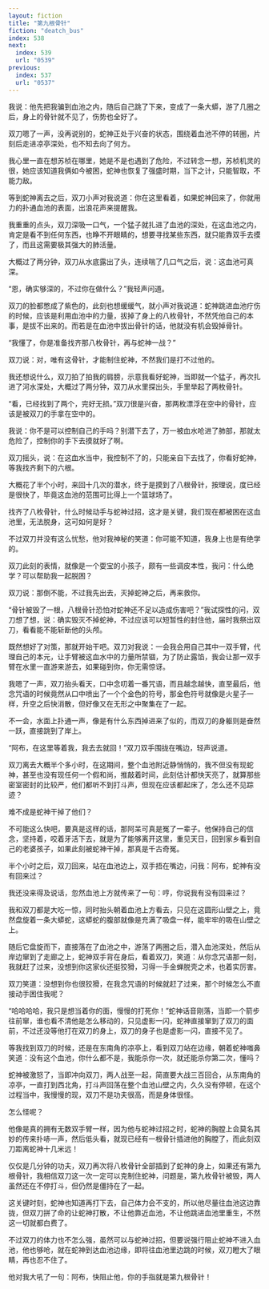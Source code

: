 ```yaml
---
layout: fiction
title: "第九根骨针"
fiction: "deatch_bus"
index: 538
next:
  index: 539
  url: "0539"
previous:
  index: 537
  url: "0537"
---
```

我说：他先把我骗到血池之内，随后自己跳了下来，变成了一条大蟒，游了几圈之后，身上的骨针就不见了，伤势也全好了。

双刀嗯了一声，没再说别的，蛇神正处于兴奋的状态，围绕着血池不停的转圈，片刻后走进凉亭深处，也不知去向了何方。

我心里一直在想苏桢在哪里，她是不是也遇到了危险，不过转念一想，苏桢机灵的很，她应该知道我俩如今被困，蛇神也恢复了强盛时期，当下之计，只能智取，不能力敌。

等到蛇神离去之后，双刀小声对我说道：你在这里看着，如果蛇神回来了，你就用力的扑通血池的表面，出浪花声来提醒我。

我重重的点头，双刀深吸一口气，一个猛子就扎进了血池的深处，在这血池之内，肯定是看不到任何东西，也睁不开眼睛的，想要寻找某些东西，就只能靠双手去摸了，而且这需要极其强大的肺活量。

大概过了两分钟，双刀从水底露出了头，连续喘了几口气之后，说：这血池可真深。

“恩，确实够深的，不过你在做什么？”我轻声问道。

双刀的脸都憋成了紫色的，此刻也想缓缓气，就小声对我说道：蛇神跳进血池疗伤的时候，应该是利用血池中的力量，拔掉了身上的八枚骨针，不然凭他自己的本事，是拔不出来的。而若是在血池中拔出骨针的话，他就没有机会毁掉骨针。

“我懂了，你是准备找齐那八枚骨针，再与蛇神一战？”

双刀说：对，唯有这骨针，才能制住蛇神，不然我们是打不过他的。

我还想说什么，双刀拍了拍我的肩膀，示意我看好蛇神，当即就一个猛子，再次扎进了河水深处，大概过了两分钟，双刀从水里探出头，手里举起了两枚骨针。

“看，已经找到了两个，完好无损。”双刀很是兴奋，那两枚漂浮在空中的骨针，应该是被双刀的手拿在空中的。

我说：你不是可以控制自己的手吗？别潜下去了，万一被血水呛进了肺部，那就太危险了，控制你的手下去摸就好了啊。

双刀摇头，说：在这血水当中，我控制不了的，只能亲自下去找了，你看好蛇神，等我找齐剩下的六根。

大概花了半个小时，来回十几次的潜水，终于是摸到了八根骨针，按理说，度已经是很快了，毕竟这血池的范围可比得上一个篮球场了。

找齐了八枚骨针，什么时候动手与蛇神过招，这才是关键，我们现在都被困在这血池里，无法脱身，这可如何是好？

不过双刀并没有这么忧愁，他对我神秘的笑道：你可能不知道，我身上也是有绝学的。

双刀此刻的表情，就像是一个耍宝的小孩子，颇有一些调皮本性，我问：什么绝学？可以帮助我一起脱困？

双刀说：那倒不能，不过我先出去，灭掉蛇神之后，再来救你。

“骨针被毁了一根，八根骨针恐怕对蛇神还不足以造成伤害吧？”我试探性的问，双刀想了想，说：确实毁灭不掉蛇神，不过应该可以短暂性的封住他，届时我祭出双刀，看看能不能斩断他的头颅。

既然想好了对策，那就开始干吧。双刀对我说：一会我会用自己其中一双手臂，代理自己的本元，让手臂被这血水中的力量所禁锢，为了防止露馅，我会让那一双手臂在水里一直游来游去，如果碰到你，你无需惊讶。

我嗯了一声，双刀抬头看天，口中念叨着一番咒语，而且越念越快，直至最后，他念咒语的时候竟然从口中喷出了一个个金色的符号，那金色符号就像是火星子一样，升空之后快消散，但好像又在无形之中聚集在了一起。

不一会，水面上扑通一声，像是有什么东西掉进来了似的，而双刀的身躯则是奋然一跃，直接跳到了岸上。

“阿布，在这里等着我，我去去就回！”双刀双手围拢在嘴边，轻声说道。

双刀离去大概半个多小时，在这期间，整个血池附近静悄悄的，我不但没有现蛇神，甚至也没有现任何一个假和尚，推敲着时间，此刻估计都快天亮了，就算那些密室密封的比较严，他们都听不到打斗声，但现在应该都起床了，怎么还不见踪迹？

难不成是蛇神干掉了他们？

不可能这么快吧，要真是这样的话，那阿呆可真是冤了一辈子。他保持自己的信念，坚持着，咬着牙活下去，就是为了能够离开这里，重见天日，回到家乡看到自己的老婆孩子，如果此刻被蛇神干掉，那真是千古奇冤。

半个小时之后，双刀回来，站在血池边上，双手捂在嘴边，问我：阿布，蛇神有没有回来过？

我还没来得及说话，忽然血池上方就传来了一句：哼，你说我有没有回来过？

我和双刀都是大吃一惊，同时抬头朝着血池上方看去，只见在这圆形山壁之上，竟然盘旋着一条大蟒蛇，这蟒蛇的腹部就像是充满了吸盘一样，能牢牢的吸在山壁之上。

随后它盘旋而下，直接落在了血池之中，游荡了两圈之后，潜入血池深处，然后从岸边窜到了走廊之上，蛇神双手背在身后，看着双刀，笑道：从你念咒语那一刻，我就赶了过来，没想到你这家伙还挺狡猾，习得一手金蝉脱壳之术，也着实厉害。

双刀笑道：没想到你也很狡猾，在我念咒语的时候就赶了过来，那个时候怎么不直接动手困住我呢？

“哈哈哈哈，我只是想当着你的面，慢慢的打死你！”蛇神话音刚落，当即一个箭步往前窜，谁也看不清他是怎么移动的，只见虚影一闪，蛇神直接窜到了双刀的面前，不过还没等他打在双刀的身上，双刀的身子也是虚影一闪，直接不见了。

等我找到双刀的时候，还是在东南角的凉亭上，看到双刀站在边缘，朝着蛇神嗤鼻笑道：没有这个血池，你什么都不是，我能杀你一次，就还能杀你第二次，懂吗？

蛇神被激怒了，当即冲向双刀，两人战至一起，简直要大战三百回合，从东南角的凉亭，一直打到西北角，打斗声回荡在整个血池山壁之内，久久没有停顿，在这个过程当中，我慢慢的现，双刀不是功夫很高，而是身体很怪。

怎么怪呢？

他像是真的拥有无数双手臂一样，因为他与蛇神过招之时，蛇神的胸膛上会莫名其妙的传来扑哧一声，然后低头看，就现已经有一根骨针插进他的胸膛了，而此刻双刀距离蛇神十几米远！

仅仅是几分钟的功夫，双刀再次将八枚骨针全部插到了蛇神的身上，如果还有第九根骨针，我相信双刀这一次一定可以克制住蛇神，问题是，第九枚骨针被毁，两人虽然还在不停打斗，但仍然是僵持在了一起。

这关键时刻，蛇神也知道再打下去，自己体力会不支的，所以他尽量往血池这边靠拢，但双刀拼了命的让蛇神打散，不让他靠近血池，不让他跳进血池里重生，不然这一切就都白费了。

不过双刀的体力也不怎么强，虽然可以与蛇神过招，但要说强行阻止蛇神不进入血池，他也够呛，就在蛇神到达血池边缘，即将往血池里边跳的时候，双刀瞪大了眼睛，再也忍不住了。

他对我大吼了一句：阿布，快阻止他，你的手指就是第九根骨针！